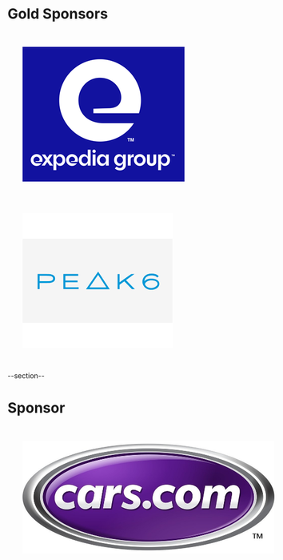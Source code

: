 <!-- Gold Level Sponsors

	 Leave Expedia in until 2020-06-25 
	 Leave Peak6 in until 2019-08-06
-->

# Gold Sponsors

<img src="images/expedia.png" style="border:none; box-shadow:none; margin: 30px; background:white;"/>
<img src="images/peak6-centered.png" style="border:none; box-shadow:none; margin: 30px; background:none;"/>

--section--

<!-- Sponsor for this event, change as needed -->

# Sponsor

<img src="images/carsdotcom.jpg" style="border:none; box-shadow:none; margin: 30px; background:white;"/>


